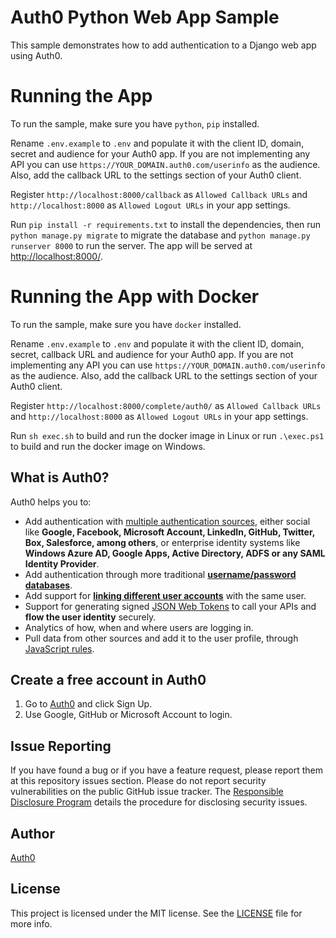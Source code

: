 # Auth0 Python Web App Sample

This sample demonstrates how to add authentication to a Django web app using Auth0.

# Running the App

To run the sample, make sure you have `python`, `pip` installed.

Rename `.env.example` to `.env` and populate it with the client ID, domain, secret and audience for your
Auth0 app. If you are not implementing any API you can use `https://YOUR_DOMAIN.auth0.com/userinfo` as the audience.
Also, add the callback URL to the settings section of your Auth0 client.

Register `http://localhost:8000/callback` as `Allowed Callback URLs` and `http://localhost:8000`
as `Allowed Logout URLs` in your app settings.

Run `pip install -r requirements.txt` to install the dependencies, then run `python manage.py migrate` to migrate the
database and `python manage.py runserver 8000` to run the server.
The app will be served at [http://localhost:8000/](http://localhost:8000/).

# Running the App with Docker

To run the sample, make sure you have `docker` installed.

Rename `.env.example` to `.env` and populate it with the client ID, domain, secret, callback URL and audience for your
Auth0 app. If you are not implementing any API you can use `https://YOUR_DOMAIN.auth0.com/userinfo` as the audience.
Also, add the callback URL to the settings section of your Auth0 client.

Register `http://localhost:8000/complete/auth0/` as `Allowed Callback URLs` and `http://localhost:8000`
as `Allowed Logout URLs` in your app settings.

Run `sh exec.sh` to build and run the docker image in Linux or run `.\exec.ps1` to build and run the docker image 
on Windows.

## What is Auth0?

Auth0 helps you to:

* Add authentication with [multiple authentication sources](https://docs.auth0.com/identityproviders),
either social like **Google, Facebook, Microsoft Account, LinkedIn, GitHub, Twitter, Box, Salesforce, among others**,
or enterprise identity systems like **Windows Azure AD, Google Apps, Active Directory,
ADFS or any SAML Identity Provider**.
* Add authentication through more traditional 
**[username/password databases](https://docs.auth0.com/mysql-connection-tutorial)**.
* Add support for **[linking different user accounts](https://docs.auth0.com/link-accounts)**
with the same user.
* Support for generating signed [JSON Web Tokens](https://docs.auth0.com/jwt) to call your APIs and
**flow the user identity** securely.
* Analytics of how, when and where users are logging in.
* Pull data from other sources and add it to the user profile, through [JavaScript rules](https://docs.auth0.com/rules).

## Create a free account in Auth0

1. Go to [Auth0](https://auth0.com) and click Sign Up.
2. Use Google, GitHub or Microsoft Account to login.

## Issue Reporting

If you have found a bug or if you have a feature request, please report them at this repository issues section.
Please do not report security vulnerabilities on the public GitHub issue tracker.
The [Responsible Disclosure Program](https://auth0.com/whitehat) details the procedure for disclosing security issues.

## Author

[Auth0](https://auth0.com)

## License

This project is licensed under the MIT license. See the [LICENSE](LICENSE) file for more info.
